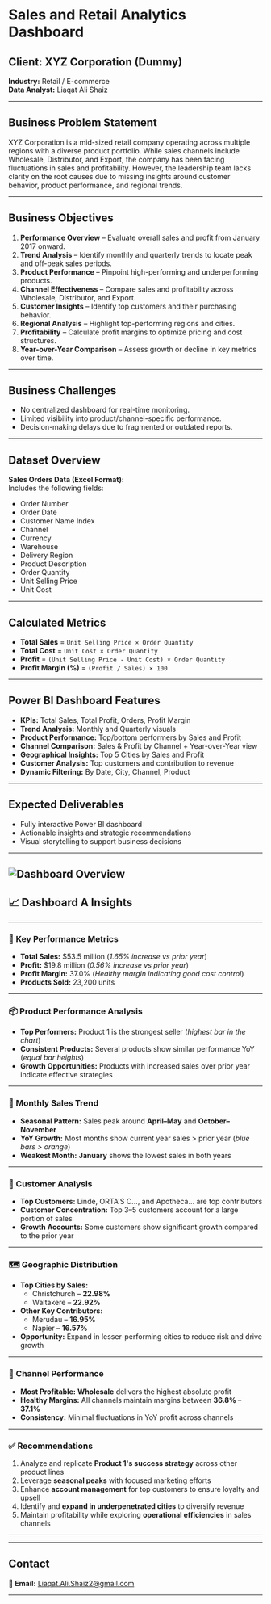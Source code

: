 # Sales and Retail Analytics Dashboard

##  Client: XYZ Corporation  (Dummy)
**Industry:** Retail / E-commerce  
**Data Analyst:** Liaqat Ali Shaiz

---

##  Business Problem Statement

XYZ Corporation is a mid-sized retail company operating across multiple regions with a diverse product portfolio. While sales channels include Wholesale, Distributor, and Export, the company has been facing fluctuations in sales and profitability. However, the leadership team lacks clarity on the root causes due to missing insights around customer behavior, product performance, and regional trends.

---

##  Business Objectives

1. **Performance Overview** – Evaluate overall sales and profit from January 2017 onward.
2. **Trend Analysis** – Identify monthly and quarterly trends to locate peak and off-peak sales periods.
3. **Product Performance** – Pinpoint high-performing and underperforming products.
4. **Channel Effectiveness** – Compare sales and profitability across Wholesale, Distributor, and Export.
5. **Customer Insights** – Identify top customers and their purchasing behavior.
6. **Regional Analysis** – Highlight top-performing regions and cities.
7. **Profitability** – Calculate profit margins to optimize pricing and cost structures.
8. **Year-over-Year Comparison** – Assess growth or decline in key metrics over time.

---

##  Business Challenges

- No centralized dashboard for real-time monitoring.
- Limited visibility into product/channel-specific performance.
- Decision-making delays due to fragmented or outdated reports.

---

##  Dataset Overview

**Sales Orders Data (Excel Format):**  
Includes the following fields:
- Order Number
- Order Date
- Customer Name Index
- Channel
- Currency
- Warehouse
- Delivery Region
- Product Description
- Order Quantity
- Unit Selling Price
- Unit Cost

---

##  Calculated Metrics

- **Total Sales** = `Unit Selling Price × Order Quantity`
- **Total Cost** = `Unit Cost × Order Quantity`
- **Profit** = `(Unit Selling Price - Unit Cost) × Order Quantity`
- **Profit Margin (%)** = `(Profit / Sales) × 100`

---

##  Power BI Dashboard Features

- **KPIs:** Total Sales, Total Profit, Orders, Profit Margin
- **Trend Analysis:** Monthly and Quarterly visuals
- **Product Performance:** Top/bottom performers by Sales and Profit
- **Channel Comparison:** Sales & Profit by Channel + Year-over-Year view
- **Geographical Insights:** Top 5 Cities by Sales and Profit
- **Customer Analysis:** Top customers and contribution to revenue
- **Dynamic Filtering:** By Date, City, Channel, Product

---

## Expected Deliverables

- Fully interactive Power BI dashboard
- Actionable insights and strategic recommendations
- Visual storytelling to support business decisions


---
![Dashboard Overview](Sales-and-Retail-Analytics/Sales_Performance_Dashboard-A.PNG)
---
## 📈 Dashboard A Insights

---

### 🔢 Key Performance Metrics

- **Total Sales:** $53.5 million (_1.65% increase vs prior year_)
- **Profit:** $19.8 million (_0.56% increase vs prior year_)
- **Profit Margin:** 37.0% (_Healthy margin indicating good cost control_)
- **Products Sold:** 23,200 units

---

### 📦 Product Performance Analysis

- **Top Performers:** Product 1 is the strongest seller (_highest bar in the chart_)
- **Consistent Products:** Several products show similar performance YoY (_equal bar heights_)
- **Growth Opportunities:** Products with increased sales over prior year indicate effective strategies

---

### 📅 Monthly Sales Trend

- **Seasonal Pattern:** Sales peak around **April–May** and **October–November**
- **YoY Growth:** Most months show current year sales > prior year (_blue bars > orange_)
- **Weakest Month:** **January** shows the lowest sales in both years

---

### 👥 Customer Analysis

- **Top Customers:** Linde, ORTA'S C..., and Apotheca... are top contributors
- **Customer Concentration:** Top 3–5 customers account for a large portion of sales
- **Growth Accounts:** Some customers show significant growth compared to the prior year

---

### 🗺️ Geographic Distribution

- **Top Cities by Sales:**
  - Christchurch – **22.98%**
  - Waltakere – **22.92%**
- **Other Key Contributors:**
  - Merudau – **16.95%**
  - Napier – **16.57%**
- **Opportunity:** Expand in lesser-performing cities to reduce risk and drive growth

---

### 🛒 Channel Performance

- **Most Profitable:** **Wholesale** delivers the highest absolute profit
- **Healthy Margins:** All channels maintain margins between **36.8% – 37.1%**
- **Consistency:** Minimal fluctuations in YoY profit across channels

---

### ✅ Recommendations

1. Analyze and replicate **Product 1's success strategy** across other product lines
2. Leverage **seasonal peaks** with focused marketing efforts
3. Enhance **account management** for top customers to ensure loyalty and upsell
4. Identify and **expand in underpenetrated cities** to diversify revenue
5. Maintain profitability while exploring **operational efficiencies** in sales channels

---

---
##  Contact

**📧 Email:** [Liaqat.Ali.Shaiz2@gmail.com](mailto:Liaqat.Ali.Shaiz2@gmail.com)  


---
